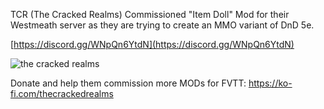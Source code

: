 TCR (The Cracked Realms)
Commissioned "Item Doll" Mod for their Westmeath server as they are trying to create an MMO variant of DnD 5e.

[https://discord.gg/WNpQn6YtdN](https://discord.gg/WNpQn6YtdN)

![the cracked realms](https://github.com/rwanoux/tidy-doll-inventory/blob/master/assets/crackedRealms.jpg?raw=true)

Donate and help them commission more MODs for FVTT: https://ko-fi.com/thecrackedrealms
